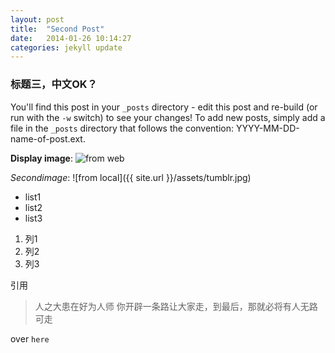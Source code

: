 ```yaml
---
layout: post
title:  "Second Post"
date:   2014-01-26 10:14:27
categories: jekyll update
---
```


### 标题三，中文OK？
You'll find this post in your `_posts` directory - edit this post and re-build (or run with the `-w` switch) to see your changes!
To add new posts, simply add a file in the `_posts` directory that follows the convention: YYYY-MM-DD-name-of-post.ext.

**Display image**:
![from web](http://ww1.sinaimg.cn/bmiddle/e0dab130gw1ebcgcycu0cj20iy0qn401.jpg)

*Secondimage*:
![from local]({{ site.url }}/assets/tumblr.jpg)

- list1
- list2
- list3

1. 列1
2. 列2
3. 列3

引用

 > 人之大患在好为人师
你开辟一条路让大家走，到最后，那就必将有人无路可走

over `here`
